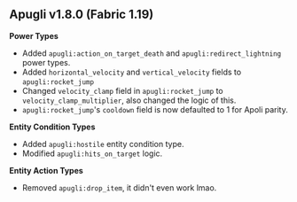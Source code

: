 ## Apugli v1.8.0 (Fabric 1.19)
**Power Types**
- Added `apugli:action_on_target_death` and `apugli:redirect_lightning` power types.
- Added `horizontal_velocity` and `vertical_velocity` fields to `apugli:rocket_jump`
- Changed `velocity_clamp` field in `apugli:rocket_jump` to `velocity_clamp_multiplier`, also changed the logic of this.
- `apugli:rocket_jump`'s `cooldown` field is now defaulted to 1 for Apoli parity.

**Entity Condition Types**
- Added `apugli:hostile` entity condition type.
- Modified `apugli:hits_on_target` logic.

**Entity Action Types**
- Removed `apugli:drop_item`, it didn't even work lmao.